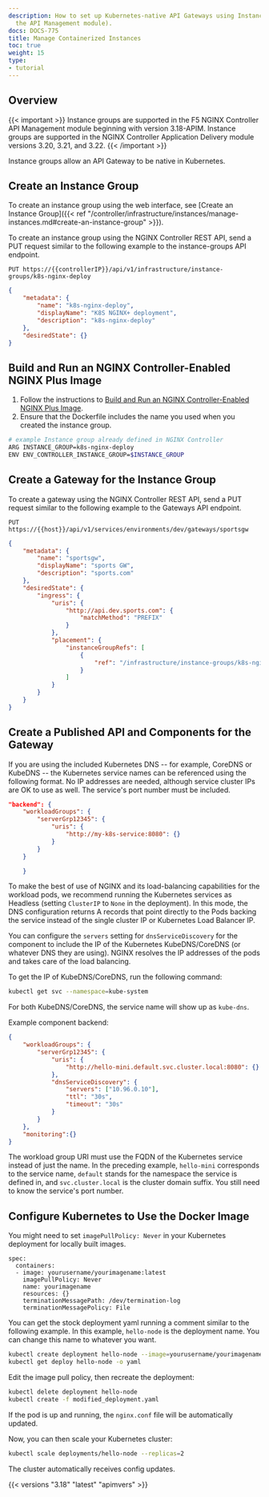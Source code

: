 ```yaml
---
description: How to set up Kubernetes-native API Gateways using Instance Groups (requires
  the API Management module).
docs: DOCS-775
title: Manage Containerized Instances
toc: true
weight: 15
type:
- tutorial
---
```


## Overview

{{< important >}} Instance groups are supported in the F5 NGINX Controller API Management module beginning with version 3.18-APIM. Instance groups are supported in the NGINX Controller Application Delivery module versions 3.20, 3.21, and 3.22.
{{< /important >}}

Instance groups allow an API Gateway to be native in Kubernetes.

## Create an Instance Group

To create an instance group using the web interface, see [Create an Instance Group]({{< ref "/controller/infrastructure/instances/manage-instances.md#create-an-instance-group" >}}).

To create an instance group using the NGINX Controller REST API, send a PUT request similar to the following example to the instance-groups API endpoint.

`PUT https://{{controllerIP}}/api/v1/infrastructure/instance-groups/k8s-nginx-deploy`

```json
{
    "metadata": {
        "name": "k8s-nginx-deploy",
        "displayName": "K8S NGINX+ deployment",
        "description": "k8s-nginx-deploy"
    },
    "desiredState": {}
}
```

## Build and Run an NGINX Controller-Enabled NGINX Plus Image

1. Follow the instructions to [Build and Run an NGINX Controller-Enabled NGINX Plus Image](https://github.com/nginxinc/docker-nginx-controller#2-how-to-build-and-run-an-nginx-controller-enabled-nginx-plus-image).
1. Ensure that the Dockerfile includes the name you used when you created the instance group.

```bash
# example Instance group already defined in NGINX Controller
ARG INSTANCE_GROUP=k8s-nginx-deploy
ENV ENV_CONTROLLER_INSTANCE_GROUP=$INSTANCE_GROUP
```

## Create a Gateway for the Instance Group

To create a gateway using the NGINX Controller REST API, send a PUT request similar to the following example to the Gateways API endpoint.

`PUT https://{{host}}/api/v1/services/environments/dev/gateways/sportsgw`

```json
{
    "metadata": {
        "name": "sportsgw",
        "displayName": "sports GW",
        "description": "sports.com"
    },
    "desiredState": {
        "ingress": {
            "uris": {
                "http://api.dev.sports.com": {
                    "matchMethod": "PREFIX"
                }
            },
            "placement": {
                "instanceGroupRefs": [
                    {
                        "ref": "/infrastructure/instance-groups/k8s-nginx-deploy"
                    }
                ]
            }
        }
    }
}
```

## Create a Published API and Components for the Gateway

If you are using the included Kubernetes DNS -- for example, CoreDNS or KubeDNS -- the Kubernetes service names can be referenced using the following format. No IP addresses are needed, although service cluster IPs are OK to use as well. The service's port number must be included.

```json
"backend": {
    "workloadGroups": {
        "serverGrp12345": {
            "uris": {
                "http://my-k8s-service:8080": {}
            }
        }
    }

    }
```

To make the best of use of NGINX and its load-balancing capabilities for the workload pods, we recommend running the Kubernetes services as Headless (setting `ClusterIP` to `None` in the deployment). In this mode, the DNS configuration returns A records that point directly to the Pods backing the service instead of the single cluster IP or Kubernetes Load Balancer IP.

You can configure the `servers` setting for `dnsServiceDiscovery` for the component to include the IP of the Kubernetes KubeDNS/CoreDNS (or whatever DNS they are using). NGINX resolves the IP addresses of the pods and takes care of the load balancing.

To get the IP of KubeDNS/CoreDNS, run the following command:

```bash
kubectl get svc --namespace=kube-system
```

For both KubeDNS/CoreDNS, the service name will show up as `kube-dns`.

Example component backend:

```json
{
    "workloadGroups": {
        "serverGrp12345": {
            "uris": {
                "http://hello-mini.default.svc.cluster.local:8080": {}
            },
            "dnsServiceDiscovery": {
                "servers": ["10.96.0.10"],
                "ttl": "30s",
                "timeout": "30s"
            }
        }
    },
    "monitoring":{}
}
```

The workload group URI must use the FQDN of the Kubernetes service instead of just the name. In the preceding example, `hello-mini` corresponds to the service name, `default` stands for the namespace the service is defined in, and `svc.cluster.local` is the cluster domain suffix. You still need to know the service's port number.

## Configure Kubernetes to Use the Docker Image

You might need to set `imagePullPolicy: Never` in your Kubernetes deployment for locally built images.

```text
spec:
  containers:
  - image: yourusername/yourimagename:latest
    imagePullPolicy: Never
    name: yourimagename
    resources: {}
    terminationMessagePath: /dev/termination-log
    terminationMessagePolicy: File
```

You can get the stock deployment yaml running a comment similar to the following example. In this example,  `hello-node` is the deployment name. You can change this name to whatever you want.

```bash
kubectl create deployment hello-node --image=yourusername/yourimagename
kubectl get deploy hello-node -o yaml
```

Edit the image pull policy, then recreate the deployment:

```bash
kubectl delete deployment hello-node
kubectl create -f modified_deployment.yaml
```

If the pod is up and running, the `nginx.conf` file will be automatically updated.

Now, you can then scale your Kubernetes cluster:

```bash
kubectl scale deployments/hello-node --replicas=2
```

The cluster automatically receives config updates.

{{< versions "3.18" "latest" "apimvers" >}}
